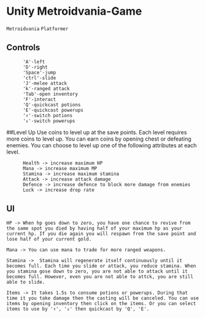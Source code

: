 # Unity Metroidvania-Game
```Metroidvania```
```Platformer``` <br/>

## Controls 

          'A'-left 
          'D'-right 
          'Space'-jump 
          'ctrl'-slide 
          'J'-melee attack 
          'k'-ranged attack
          'Tab'-open inventory 
          'F'-interact
          'Q'-quickcast potions
          'E'-quickcast powerups
          '↑'-switch potions
          '↓'-switch powerups
          
##Level Up 
Use coins to level up at the save points. Each level requires more coins to level up. You can earn coins by opening chest or defeating enemies. You can choose to level up one of the following attributes at each level.

          Health -> increase maximum HP
          Mana -> increase maximum MP
          Stamina -> increase maximum stamina
          Attack -> increase attack damage
          Defence -> increase defence to block more damage from enemies
          Luck -> increase drop rate

## UI 

    HP -> When hp goes down to zero, you have one chance to revive from the same spot you died by having half of your maximum hp as your current hp. If you die again you will respawn from the save point and lose half of your current gold.

    Mana -> You can use mana to trade for more ranged weapons.
    
    Stamina ->  Stamina will regenerate itself continuously until it becomes full. Each time you slide or attack, you reduce stamina. When you stamina gose down to zero, you are not able to attack until it becomes full. However, even you are not able to attck, you are still able to slide. 
    
    Items -> It takes 1.5s to consume potions or powerups. During that time it you take damage then the casting will be canceled. You can use items by opening inventory then click on the items. Or you can select items to use by '↑', '↓' then quickcast by 'Q', 'E'.

